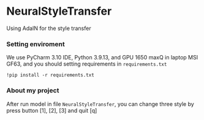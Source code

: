 # NeuralStyleTransfer
Using AdaIN for the style transfer
### Setting enviroment
We use PyCharm 3.10 IDE, Python 3.9.13, and GPU 1650 maxQ in laptop MSI GF63, and you should setting requirements in `requirements.txt`

`!pip install -r requirements.txt`
### About my project
After run model in file `NeuralStyleTransfer`, you can change three style by press button [1], [2], [3] and quit [q]

